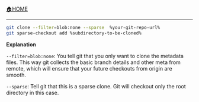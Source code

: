 [🏠HOME](./README.md)

---

```bash
git clone --filter=blob:none --sparse  %your-git-repo-url%
git sparse-checkout add %subdirectory-to-be-cloned%
```


**Explanation**

`--filter=blob:none`: You tell git that you only want to clone the metadata files. This way git collects the basic branch details and other meta from remote, which will ensure that your future checkouts from origin are smooth.

`--sparse`: Tell git that this is a sparse clone. Git will checkout only the root directory in this case.